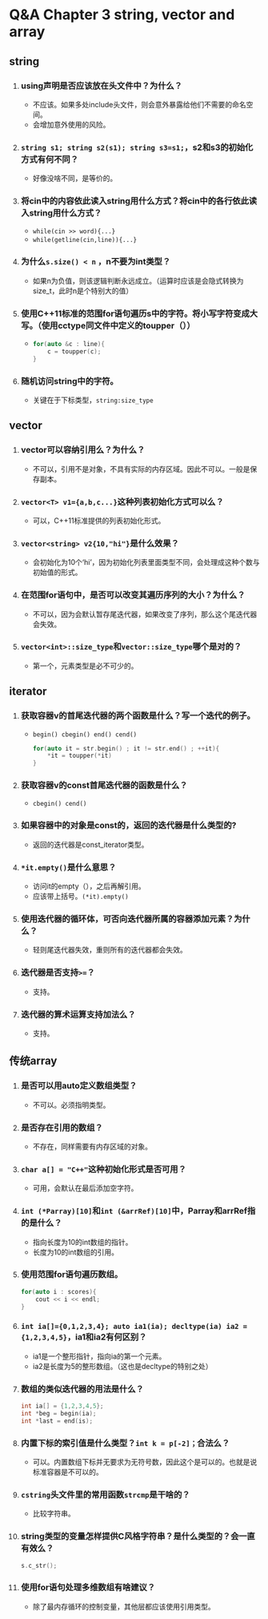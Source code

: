 # Q&A Chapter 3 string, vector and array

## string

1. ### using声明是否应该放在头文件中？为什么？

   + 不应该。如果多处include头文件，则会意外暴露给他们不需要的命名空间。
   + 会增加意外使用的风险。

2. ### `string s1; string s2(s1); string s3=s1;`，s2和s3的初始化方式有何不同？

   + 好像没啥不同，是等价的。

3. ### 将cin中的内容依此读入string用什么方式？将cin中的各行依此读入string用什么方式？

   + `while(cin >> word){...}`
   + `while(getline(cin,line)){...}`

4. ### 为什么`s.size() < n` ，n不要为int类型？

   + 如果n为负值，则该逻辑判断永远成立。（运算时应该是会隐式转换为size_t，此时n是个特别大的值）

5. ### 使用C++11标准的**范围for语句**遍历s中的字符。将小写字符变成大写。（使用cctype同文件中定义的toupper（））

   + ```c++
     for(auto &c : line){
         c = toupper(c);
     }
     ```

6. ### 随机访问string中的字符。

   + 关键在于下标类型，`string:size_type`

## vector

1. ### vector可以容纳引用么？为什么？

   + 不可以，引用不是对象，不具有实际的内存区域。因此不可以。一般是保存副本。

2. ### `vector<T> v1={a,b,c...}`这种列表初始化方式可以么？

   + 可以，C++11标准提供的列表初始化形式。

3. ### `vector<string> v2{10,"hi"}`是什么效果？

   + 会初始化为10个‘hi’，因为初始化列表里面类型不同，会处理成这种个数与初始值的形式。

4. ### 在范围for语句中，是否可以改变其遍历序列的大小？为什么？

   + 不可以，因为会默认暂存尾迭代器，如果改变了序列，那么这个尾迭代器会失效。

5. ### `vector<int>::size_type`和`vector::size_type`哪个是对的？

   + 第一个，元素类型是必不可少的。

## iterator

1. ### 获取容器v的首尾迭代器的两个函数是什么？写一个迭代的例子。

   + `begin() cbegin() end() cend()`

     ```c++
     for(auto it = str.begin() ; it != str.end() ; ++it){
         *it = toupper(*it)
     }
     ```

2. ### 获取容器v的const首尾迭代器的函数是什么？

   + `cbegin() cend()`

3. ### 如果容器中的对象是const的，返回的迭代器是什么类型的?

   + 返回的迭代器是const_iterator类型。

4. ### `*it.empty()`是什么意思？

   + 访问it的empty（），之后再解引用。
   + 应该带上括号。`(*it).empty()`

5. ### 使用迭代器的循环体，可否向迭代器所属的容器添加元素？为什么？

   + 轻则尾迭代器失效，重则所有的迭代器都会失效。

6. ### 迭代器是否支持`>=`？

   + 支持。

7. ### 迭代器的算术运算支持加法么？

   + 支持。

## 传统array

1. ### 是否可以用auto定义数组类型？

   + 不可以。必须指明类型。

2. ### 是否存在引用的数组？

   + 不存在，同样需要有内存区域的对象。

3. ### `char a[] = "C++"`这种初始化形式是否可用？

   + 可用，会默认在最后添加空字符。

4. ### `int (*Parray)[10]`和`int (&arrRef)[10]`中，Parray和arrRef指的是什么？

   + 指向长度为10的int数组的指针。
   + 长度为10的int数组的引用。

5. ### 使用范围for语句遍历数组。

   ```c++
   for(auto i : scores){
       cout << i << endl;
   }
   ```

6. ### `int ia[]={0,1,2,3,4}; auto ia1(ia); decltype(ia) ia2 = {1,2,3,4,5}`，ia1和ia2有何区别？

   + ia1是一个整形指针，指向ia的第一个元素。
   + ia2是长度为5的整形数组。（这也是decltype的特别之处）

7. ### 数组的类似迭代器的用法是什么？

   ```c++
   int ia[] = {1,2,3,4,5};
   int *beg = begin(ia);
   int *last = end(is);
   ```

8. ### 内置下标的索引值是什么类型？`int k = p[-2]；`合法么？

   + 可以。内置数组下标并无要求为无符号数，因此这个是可以的。也就是说标准容器是不可以的。

9. ### `cstring`头文件里的常用函数`strcmp`是干啥的？

   + 比较字符串。

10. ### string类型的变量怎样提供C风格字符串？是什么类型的？会一直有效么？

    ```c++
    s.c_str();
    ```

11. ### 使用for语句处理多维数组有啥建议？

    + 除了最内存循环的控制变量，其他层都应该使用引用类型。
